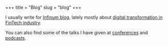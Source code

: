 +++
title = "Blog"
slug = "blog"
+++

I usually write for [Infinum blog](https://infinum.co/the-capsized-eight), lately mostly about [digital transformation in FinTech industry](https://infinum.com/blog/author/zeljko-plesac-571dfd77/).

You can also find some of the talks I have given at [conferences](https://www.youtube.com/results?search_query=zeljko+plesac) and [podcasts](https://www.agiledrop.com/podcast/zeljko-plesac-solving-collaboration-challenges-digital-product-development).